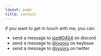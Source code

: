 ```yaml
---
layout: page
title: contact
---
```


if you want to get in touch with me, you can:

- send a message to <a href="https://discord.com/users/636543487600492545" target="_blank">joel#0404</a> on discord
- send a message to <a href="https://keybase.io/jyooru" target="_blank">@jyooru</a> on keybase
- send a message to <a href="https://twitter.com/jyooru" target="_blank">@jyooru</a> on twitter
